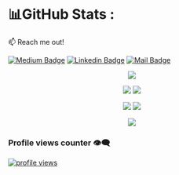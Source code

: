 
# 📊GitHub Stats :

:mailbox: Reach me out!

[![Medium Badge](https://img.shields.io/badge/MD's-Blog-1ca0f1?style=flat&labelColor=1ca0f1&logo=medium&logoColor=white&link=https://twitter.com/MaksymRudnyi)](https://medium.com/@makt96)
[![Linkedin Badge](https://img.shields.io/badge/MD's-Linkedin-0e76a8?style=flat&labelColor=0e76a8&logo=linkedin&logoColor=white)](https://www.linkedin.com/in/makt/) 
[![Mail Badge](https://img.shields.io/badge/Email-Me-c0392b?style=flat&labelColor=c0392b&logo=gmail&logoColor=white)](mailto:makt.cse@gmail.com)


 
    



<p align="center"> <img src="http://github-profile-summary-cards.vercel.app/api/cards/stats?username=makt96&theme=2077"></p>



<p align="center" > 
  <img src="http://github-profile-summary-cards.vercel.app/api/cards/most-commit-language?username=makt96&theme=2077">
  <img src="http://github-profile-summary-cards.vercel.app/api/cards/repos-per-language?username=makt96&theme=2077">
 </p>
 
 <p align="center" > 
  <img src="http://github-profile-summary-cards.vercel.app/api/cards/profile-details?username=makt96&theme=2077">
  <img src="http://github-profile-summary-cards.vercel.app/api/cards/productive-time?username=makt96&theme=2077&utcOffset=8">
 </p>
 <p align="center"> <img src = "https://github-readme-stats.vercel.app/api/top-langs/?username=makt96&layout=pie&hide_progress=false" /></p>
 



### Profile views counter 👁️‍🗨️
[![profile views](https://u8views.com/api/v1/github/profiles/7869344/views/day-week-month-total-count.svg)](https://u8views.com/github/makt96)
